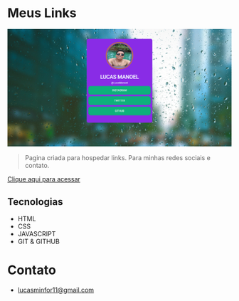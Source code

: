 # Meus Links


![preview](./.github/capture.png)

> Pagina criada para hospedar links. Para minhas redes sociais e contato.



[Clique aqui para acessar](https://lucsmanoel.github.io/ENCURTA-LINKS-LUCASM/) 
## Tecnologias 
- HTML
- CSS
- JAVASCRIPT
- GIT & GITHUB

# Contato

- lucasminfor11@gmail.com